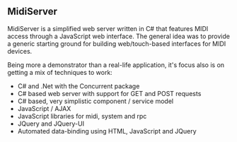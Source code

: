 ## MidiServer ##

MidiServer is a simplified web server written in C# that features MIDI access through a JavaScript web interface.
The general idea was to provide a generic starting ground for building web/touch-based interfaces for MIDI devices.

Being more a demonstrator than a real-life application, it's focus also is on getting a mix of techniques to work:

 * C# and .Net with the Concurrent package
 * C# based web server with support for GET and POST requests
 * C# based, very simplistic component / service model
 * JavaScript / AJAX
 * JavaScript libraries for midi, system and rpc
 * JQuery and JQuery-UI
 * Automated data-binding using HTML, JavaScript and JQuery
